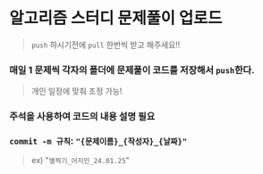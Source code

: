 # 알고리즘 스터디 문제풀이 업로드

> `push` 하시기전에 `pull` 한번씩 받고 해주세요!!

### 매일 1 문제씩 각자의 폴더에 문제풀이 코드를 저장해서 `push`한다.

> 개인 일정에 맞춰 조정 가능!

### 주석을 사용하여 코드의 내용 설명 필요

### `commit -m 규칙`: `"{문제이름}_{작성자}_{날짜}"`

> ex) "`별찍기_어지민_24.01.25`"
